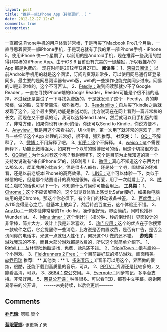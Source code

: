 ```yaml
---
layout: post
title: "推荐一些iPhone App（持续更新...）"
date: 2012-12-27 12:47
comments: true
categories: 
---
```


一直都说iPhone手机的用户体验非常棒，于是再买了Macbook Pro几个月后，一直寻思着要买一部iPhone手机，于是现在就有了我的第一部iPhone手机 - iPhone 5。使用iPhone 快一个星期了，以前用的是Android手机，现在推荐一些我用的觉得非常棒的 iPhone App。由于iOS 6 目前没有完美的一键越狱，所以我推荐的App 都是免费的。 现在时间是2012年12月27日。 **阅读类：** 1、[网易云阅读：](https://itunes.apple.com/cn/app/id462186890?l=en&mt=8&ls=1) 以前Android手机用的就是这个阅读，订阅的资源非常多，可以使用网易通行证登录同步，最主要的是网易阅读器有web版，web的一些操作也能完美同步过来。网易的UI是非常棒的，这个不可否认。 2、[Feedly：](https://itunes.apple.com/cn/app/feedly-your-google-reader/id396069556?mt=8)说到阅读那就少不了Google Reader ，一直在寻找iPhone端的Google Reader，Reeder可能是个很不错的选择，不过我还是尝试了一下寻找免费版的，于是就发现了这个 - Feedly。真的非常棒，做的酷，又非常简洁。强烈推荐。 3、[Readability：](https://itunes.apple.com/cn/app/readability/id460156587?mt=8)自从买了kindle之后就发现了这个，这个最主要的功能是推送功能，比方说现在在网上看到一篇非常棒的长文，而现在又不想读的话，我可以选择Read Later，然后就可以用手机版的看了，非常方便，如果你也有kindle的话，你还可以Send to Kindle，你说方便不， 4、[Anyview：](https://itunes.apple.com/cn/app/anyview/id544635195?mt=8)我是用这个来看书的，UI小清新，第一次用了就非常的喜欢了，而且一些细节这个App 处理的非常好，很不错，强烈推荐。 **社交类：** 1、[QQ：](https://itunes.apple.com/cn/app/qq-2012/id444934666?mt=8)不解释了。 2、[微博：](https://itunes.apple.com/cn/app/wei-bo/id350962117?mt=8)不用解释了吧。 3、[知乎：](https://itunes.apple.com/cn/app/zhi-hu-zong-you-ni-bu-dong-de-shi/id432274380?mt=8)这个不解释。 4、[weico：](https://itunes.apple.com/cn/app/weico-wei-bo-ke-hu-duan/id527106466?mt=8)这个需要解释下，功能比微博强大，如果有一个以前的微博账号的话，用这个切换很方便。 5、[QQ空间：](https://itunes.apple.com/cn/app/qq-kong-jian/id364183992?mt=8)为什么推荐这个呢？我得解释下，这个是目前为止我知道的第一个支持发说说有“来自iPhone 5”的，装B利器！ 6、[微信：](https://itunes.apple.com/cn/app/wei-xin/id414478124?mt=8)真心不知道这个东西为什么那么火，反正我用的比较少，但是很多人都有，还是装一个吧，图标做的还难看，还是以前老版本iPhone的高亮效果。 7、[LINE：](https://itunes.apple.com/cn/app/line/id443904275?mt=8)这个可以体验一下，类似于微信的吧，但是那个贴图设计的真的是很棒，超可爱，用了一次就爱上了。 8、[啪啪：](https://itunes.apple.com/cn/app/pa-pa/id553749400?mt=8)啪啪的话也可以下一个，不知道什么时候你可能会用上。  **工具类：** 1、[Chrome：](https://itunes.apple.com/cn/app/chrome/id535886823?mt=8)这个不应该解释的，这个浏览器体验上感觉比Safari要好，如果你电脑端用的是Chrome，那这个你必须下，有个专门的移动设备书签。 2、[百度盘：](https://itunes.apple.com/cn/app/bai-du-wang-pan/id547166701?mt=8)自从115变得恶心之后，就基本上放弃了，然后转战百度云，这个体验还不错。 3、[Any.Do：](https://itunes.apple.com/cn/app/any.do-to-do-list/id497328576?mt=8)一款体验非常帮的To-do list，操作很好玩，界面简约。同时也推荐Wunderlist。 4、[Minu timer：](https://itunes.apple.com/cn/app/id529045173?mt=8)这个倒计时（指分钟、秒的倒计时）界面设计的非常棒，简介大方，设计上我是非常喜欢。 5、[热门应用：](https://itunes.apple.com/cn/app/re-men-ying-yong-for-iphone/id433853179?mt=8)这个的优点在于你搜索一款软件之后，它会提醒你一些消息，比方说是否内置收费，是否有广告，是否会访问你的电话本，光这一点就很人性化了，何况这个UI做的还不错。   **游戏类 ：** 游戏我玩的不多，而且大部分游戏都是收费的，所以这个就简单介绍下。 1、[Pitfall！：](https://itunes.apple.com/cn/app/pitfall!/id547291263?mt=8)丛林冒险跑酷游戏，免费，效果还不错。 2、[TripleTown：](https://itunes.apple.com/cn/app/triple-town/id490532168?mt=8uo=4)很有趣的一个小游戏。 3、[Fieldrunners 2 Free：](https://itunes.apple.com/cn/app/fieldrunners-2-free/id570754492?mt=8)一个目前最好玩的塔防游戏，画面精美。 [@乔巴瑞](http://weibo.com/orange7171) 推荐!   ** 其他类：** 1、[多米音乐：](https://itunes.apple.com/cn/app/duo-mi-yin-le./id515812898?mt=8)听音乐可以用这个，界面做的很炫，很酷，还能下载到高质量的音乐，可以。 2、[PPTV：](https://itunes.apple.com/cn/app/pptv-zui-xin-dian-ying-dian/id438426078?mt=8)资源还是比较多的，又能看高清，可以。 3、[8684：](https://itunes.apple.com/cn/app/8684gong-jiao-quan-guo-gong/id484501395?mt=8)查公交用。 4、[Evernote：](https://itunes.apple.com/app/evernote/id281796108?mt=8)同步笔记，多平台支持。非常好用。 5、[网易公开课：](https://itunes.apple.com/cn/app/wang-yi-gong-kai-ke/id415424368?mt=8)种类很多。可以看TED，都有中文字幕。感谢网易带来的公开课。   \------未完待续，以后会更新-------

## Comments

**[乔巴瑞](#125 "2012-12-27 13:52:41"):** 嗯嗯 赞个

**[蓝眼夏娜](#136 "2013-02-17 16:37:20"):** 该更新了亲

